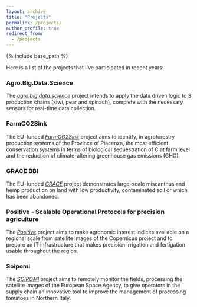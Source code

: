 ```yaml
---
layout: archive
title: "Projects"
permalink: /projects/
author_profile: true
redirect_from:
  - /projects
---
```


{% include base_path %}

Here is a list of the projects that I've participated in recent years:

### Agro.Big.Data.Science
The *[agro.big.data.science](http://agrobigdatascience.it/)* project intends to apply the data driven logic to 3 production chains (kiwi, pear and spinach), complete with the necessary sensors for real-time data collection.

### FarmCO2Sink
The EU-funded *[FarmCO2Sink](https://farmco2sink.crpa.it/nqcontent.cfm?a_id=19589)* project aims to identify, in agroforestry production systems of the Province of Piacenza, the most efficient conservation systems in terms of biological sequestration of C at farm level and the reduction of climate-altering greenhouse gas emissions (GHG).

### GRACE BBI
The EU-funded *[GRACE](https://www.grace-bbi.eu/)* project demonstrates large-scale miscanthus and hemp production on land with low productivity, contaminated soil or which has been abandoned.

### Positive - Scalable Operational Protocols for precision agriculture
The *[Positive](http://www.progettopositive.it)* project aims to make agronomic interest indices available on a regional scale from satellite images of the Copernicus project and to prepare an IT infrastructure that makes precision irrigation and fertigation usable throughout the region.

### Soipomi
The *[SOIPOMI](https://progetti.crpv.it/Home/ProjectDetail/60)* project aims to remotely monitor the fields, processing the satellite images of the European Space Agency, to give operators in the supply chain an innovative tool to improve the management of processing tomatoes in Northern Italy.
